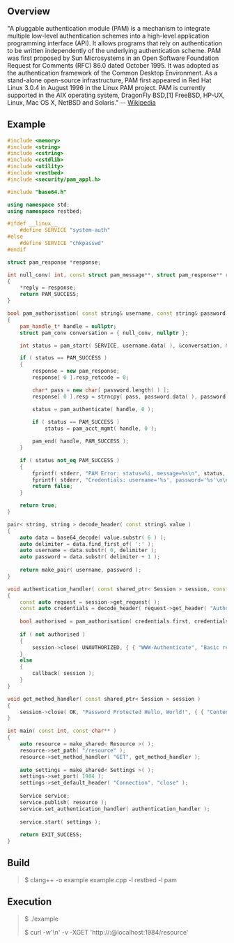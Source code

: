 Overview
--------

"A pluggable authentication module (PAM) is a mechanism to integrate multiple low-level authentication schemes into a high-level application programming interface (API). It allows programs that rely on authentication to be written independently of the underlying authentication scheme. PAM was first proposed by Sun Microsystems in an Open Software Foundation Request for Comments (RFC) 86.0 dated October 1995. It was adopted as the authentication framework of the Common Desktop Environment. As a stand-alone open-source infrastructure, PAM first appeared in Red Hat Linux 3.0.4 in August 1996 in the Linux PAM project. PAM is currently supported in the AIX operating system, DragonFly BSD,[1] FreeBSD, HP-UX, Linux, Mac OS X, NetBSD and Solaris." -- [Wikipedia](https://en.wikipedia.org/wiki/Pluggable_authentication_module)

Example
-------

```C++
#include <memory>
#include <string>
#include <cstring>
#include <cstdlib>
#include <utility>
#include <restbed>
#include <security/pam_appl.h>

#include "base64.h"

using namespace std;
using namespace restbed;

#ifdef __linux__
    #define SERVICE "system-auth"
#else
    #define SERVICE "chkpasswd"
#endif

struct pam_response *response;

int null_conv( int, const struct pam_message**, struct pam_response** reply, void* )
{
    *reply = response;
    return PAM_SUCCESS;
}

bool pam_authorisation( const string& username, const string& password )
{
    pam_handle_t* handle = nullptr;
    struct pam_conv conversation = { null_conv, nullptr };

    int status = pam_start( SERVICE, username.data( ), &conversation, &handle );

    if ( status == PAM_SUCCESS )
    {
        response = new pam_response;
        response[ 0 ].resp_retcode = 0;

        char* pass = new char[ password.length( ) ];
        response[ 0 ].resp = strncpy( pass, password.data( ), password.length( ) );

        status = pam_authenticate( handle, 0 );
        
        if ( status == PAM_SUCCESS )
            status = pam_acct_mgmt( handle, 0 );

        pam_end( handle, PAM_SUCCESS );
    }

    if ( status not_eq PAM_SUCCESS )
    {
        fprintf( stderr, "PAM Error: status=%i, message=%s\n", status, pam_strerror( handle, status ) );
        fprintf( stderr, "Credentials: username='%s', password='%s'\n\n", username.data( ), password.data( ) );
        return false;
    }

    return true;
}

pair< string, string > decode_header( const string& value )
{
    auto data = base64_decode( value.substr( 6 ) );
    auto delimiter = data.find_first_of( ':' );
    auto username = data.substr( 0, delimiter );
    auto password = data.substr( delimiter + 1 );
    
    return make_pair( username, password );
}

void authentication_handler( const shared_ptr< Session > session, const function< void ( const shared_ptr< Session > ) >& callback )
{
    const auto request = session->get_request( );
    const auto credentials = decode_header( request->get_header( "Authorization" ) );
    
    bool authorised = pam_authorisation( credentials.first, credentials.second );
    
    if ( not authorised )
    {
        session->close( UNAUTHORIZED, { { "WWW-Authenticate", "Basic realm=\"Restbed\"" } } );
    }
    else
    {
        callback( session );
    }
}

void get_method_handler( const shared_ptr< Session > session )
{
    session->close( OK, "Password Protected Hello, World!", { { "Content-Length", "32" } } );
}

int main( const int, const char** )
{
    auto resource = make_shared< Resource >( );
    resource->set_path( "/resource" );
    resource->set_method_handler( "GET", get_method_handler );
    
    auto settings = make_shared< Settings >( );
    settings->set_port( 1984 );
    settings->set_default_header( "Connection", "close" );
    
    Service service;
    service.publish( resource );
    service.set_authentication_handler( authentication_handler );
    
    service.start( settings );
    
    return EXIT_SUCCESS;
}
```

Build
-----

> $ clang++ -o example example.cpp -l restbed -l pam

Execution
---------

> $ ./example
>
> $ curl -w'\n' -v -XGET 'http://<USERNAME>:<PASSWORD>@localhost:1984/resource'
